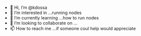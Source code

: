 - 👋 Hi, I’m @kdossa
- 👀 I’m interested in ...running nodes
- 🌱 I’m currently learning ...how to run nodes
- 💞️ I’m looking to collaborate on ...
- 📫 How to reach me ...if someone coul help would appreciate


<!---
kdossa/kdossa is a ✨ special ✨ repository because its `README.md` (this file) appears on your GitHub profile.
You can click the Preview link to take a look at your changes.
--->
